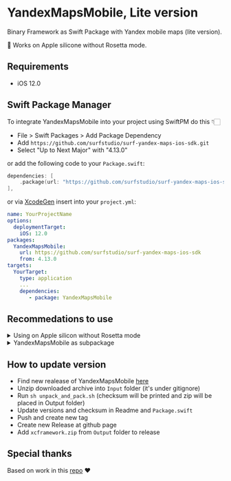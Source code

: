 # YandexMapsMobile, Lite version

Binary Framework as Swift Package with Yandex mobile maps (lite version).

🎉 Works on Apple silicone without Rosetta mode.

## Requirements

- iOS 12.0

## Swift Package Manager

To integrate YandexMapsMobile into your project using SwiftPM do this 👇🏻

- File > Swift Packages > Add Package Dependency
- Add `https://github.com/surfstudio/surf-yandex-maps-ios-sdk.git`
- Select "Up to Next Major" with "4.13.0"

or add the following code to your `Package.swift`:

```swift
dependencies: [
    .package(url: "https://github.com/surfstudio/surf-yandex-maps-ios-sdk", revision: "4.13.0"),
],
```
or via [XcodeGen](https://github.com/yonaskolb/XcodeGen) insert into your `project.yml`:

```yaml
name: YourProjectName
options:
  deploymentTarget:
    iOS: 12.0
packages:
  YandexMapsMobile:
    url: https://github.com/surfstudio/surf-yandex-maps-ios-sdk
    from: 4.13.0
targets:
  YourTarget:
    type: application
    ...
    dependencies:
       - package: YandexMapsMobile
```

## Recommedations to use

<details>
  <summary>Using on Apple silicon without Rosetta mode</summary>
  
1. You should init `YMKMapView` with `vulkanPreferred: true`
```swift
YMKMapView.init(frame: .zero, vulkanPreferred: isM1Simulator())

....

    #if targetEnvironment(simulator)
    public static func isM1Simulator() -> Bool {
        return TARGET_CPU_ARM64 != 0
    }
    #else
    public static func isM1Simulator() -> Bool { false }
    #endif

```

2. Call `YMKMapKit.sharedInstance()` in `AppDelegate` as in [example](https://github.com/yandex/mapkit-ios-demo/blob/master/MapKitDemo/AppDelegate.swift)

```swift
/**
If you create instance of YMKMapKit not in application:didFinishLaunchingWithOptions: 
you should also explicitly call YMKMapKit.sharedInstance().onStart()
*/
YMKMapKit.sharedInstance()
```

</details>

<details>
  <summary>YandexMapsMobile as subpackage</summary>

If you use `YandexMapsMobile` as subdependency in your own package you should probably add `linkerSettings` to the target for successful building:

```swift
targets: [
    .target(
        name: "Your target",
        dependencies: [
            .product(name: "YandexMapsMobile", package: "surf-yandex-maps-ios-sdk")
        ],
        linkerSettings: [ // <===== ‼️LOOK HERE‼️ 
            // same as described in https://github.com/CocoaPods/Specs/blob/master/Specs/d/d/0/YandexMapsMobile/4.10.1-lite/YandexMapsMobile.podspec.json
            .linkedFramework("CoreFoundation"),
            .linkedFramework("Foundation"),
            .linkedFramework("CoreLocation"),
            .linkedFramework("UIKit"),
            .linkedFramework("OpenGLES"),
            .linkedFramework("SystemConfiguration"),
            .linkedFramework("CoreGraphics"),
            .linkedFramework("QuartzCore"),
            .linkedFramework("Security"),
            .linkedFramework("CoreTelephony"),
            .linkedFramework("CoreMotion"),
            .linkedFramework("DeviceCheck"),
            .linkedLibrary("resolv"),
            .linkedLibrary("c++"),
            .unsafeFlags(["-ObjC"])
        ]),
]
```

</details>

## How to update version

- Find new realease of YandexMapsMobile [here](https://github.com/CocoaPods/Specs/tree/master/Specs/d/d/0/YandexMapsMobile)
- Unzip downloaded archive into `Input` folder (it's under gitignore)
- Run `sh unpack_and_pack.sh` (checksum will be printed and zip will be placed in Output folder)
- Update versions and checksum in Readme and `Package.swift`
- Push and create new tag
- Create new Release at github page
- Add `xcframework.zip` from `Output` folder to release

## Special thanks

Based on work in this [repo](https://github.com/c-villain/YandexMapsMobile) ❤️